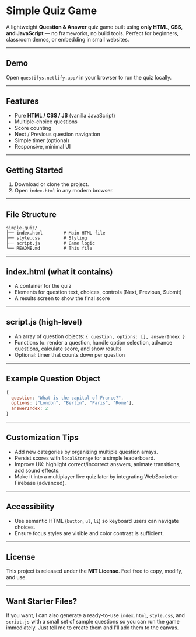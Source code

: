 # Simple Quiz Game

A lightweight **Question & Answer** quiz game built using **only HTML, CSS, and JavaScript** — no frameworks, no build tools. Perfect for beginners, classroom demos, or embedding in small websites.

---

## Demo

Open `questifys.netlify.app/` in your browser to run the quiz locally.

---

## Features

* Pure **HTML / CSS / JS** (vanilla JavaScript)
* Multiple-choice questions
* Score counting
* Next / Previous question navigation
* Simple timer (optional)
* Responsive, minimal UI

---

## Getting Started

1. Download or clone the project.
2. Open `index.html` in any modern browser.

---

## File Structure

```
simple-quiz/
├── index.html        # Main HTML file
├── style.css         # Styling
├── script.js         # Game logic
└── README.md         # This file
```

---

## index.html (what it contains)

* A container for the quiz
* Elements for question text, choices, controls (Next, Previous, Submit)
* A results screen to show the final score

---

## script.js (high-level)

* An array of question objects: `{ question, options: [], answerIndex }`
* Functions to: render a question, handle option selection, advance questions, calculate score, and show results
* Optional: timer that counts down per question

---

## Example Question Object

```js
{
  question: "What is the capital of France?",
  options: ["London", "Berlin", "Paris", "Rome"],
  answerIndex: 2
}
```

---

## Customization Tips

* Add new categories by organizing multiple question arrays.
* Persist scores with `localStorage` for a simple leaderboard.
* Improve UX: highlight correct/incorrect answers, animate transitions, add sound effects.
* Make it into a multiplayer live quiz later by integrating WebSocket or Firebase (advanced).

---

## Accessibility

* Use semantic HTML (`button`, `ul`, `li`) so keyboard users can navigate choices.
* Ensure focus styles are visible and color contrast is sufficient.

---

## License

This project is released under the **MIT License**. Feel free to copy, modify, and use.

---

## Want Starter Files?

If you want, I can also generate a ready-to-use `index.html`, `style.css`, and `script.js` with a small set of sample questions so you can run the game immediately. Just tell me to create them and I'll add them to the canvas.
